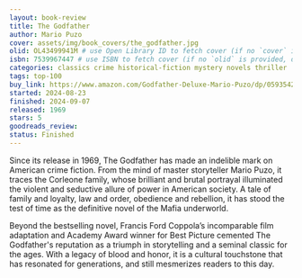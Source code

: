 ```yaml
---
layout: book-review
title: The Godfather
author: Mario Puzo
cover: assets/img/book_covers/the_godfather.jpg
olid: OL43499941M # use Open Library ID to fetch cover (if no `cover` is provided)
isbn: 7539967447 # use ISBN to fetch cover (if no `olid` is provided, dashes are optional)
categories: classics crime historical-fiction mystery novels thriller
tags: top-100
buy_link: https://www.amazon.com/Godfather-Deluxe-Mario-Puzo/dp/0593542592
started: 2024-08-23
finished: 2024-09-07
released: 1969
stars: 5
goodreads_review: 
status: Finished
---
```

Since its release in 1969, The Godfather has made an indelible mark on American crime fiction. From the mind of master storyteller Mario Puzo, it traces the Corleone family, whose brilliant and brutal portrayal illuminated the violent and seductive allure of power in American society. A tale of family and loyalty, law and order, obedience and rebellion, it has stood the test of time as the definitive novel of the Mafia underworld.
 
Beyond the bestselling novel, Francis Ford Coppola’s incomparable film adaptation and Academy Award winner for Best Picture cemented The Godfather's reputation as a triumph in storytelling and a seminal classic for the ages. With a legacy of blood and honor, it is a cultural touchstone that has resonated for generations, and still mesmerizes readers to this day.